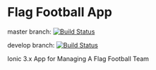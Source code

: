 # Flag Football App

master branch: [![Build Status](https://travis-ci.org/jpmckearin/flag-football-app.svg?branch=master)](https://travis-ci.org/jpmckearin/flag-football-app)

develop branch: [![Build Status](https://travis-ci.org/jpmckearin/flag-football-app.svg?branch=develop)](https://travis-ci.org/jpmckearin/flag-football-app)

Ionic 3.x App for Managing A Flag Football Team
